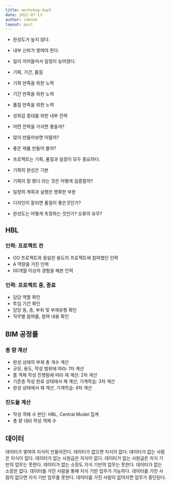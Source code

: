 ```yaml
---
title: workshop-day5
date: 2022-07-13
author: ideook
layout: post
---
```


- 완성도가 높지 않다.
- 내부 신뢰가 쌓여야 한다.
- 일이 끼어들어서 일정이 늦어졌다.

- 기획, 기간, 품질

- 기획 만족을 위한 노력
- 기간 만족을 위한 노력
- 품질 만족을 위한 노력

- 성취감 증대를 위한 내부 전략
- 어떤 전략을 가지면 좋을까?
- 많이 만들어보면 어떨까?
- 좋은 제품 만들어 볼까?

- 프로젝트는 기획, 품질과 일정이 모두 중요하다.
- 기획의 완성은 기본
- 기획이 잘 됐다 라는 것은 어떻게 검증할까?
- 일정의 계획과 실행은 명확한 부분
- 디자인이 잘되면 품질이 좋은것인가?
- 완성도는 어떻게 측정하는 것인가? 오류의 유무?

## HBL

### 인력: 프로젝트 전

- OO 프로젝트와 동일한 용도의 프로젝트에 참여했던 인력
- A 역량을 가진 인력
- 00개월 이상의 경험을 해본 인력

### 인력: 프로젝트 중, 종료

- 담당 역할 확인
- 투입 기간 확인
- 담당 동, 층, 부위 및 부재유형 확인
- 직무별 참여율, 참여 내용 확인

## BIM 공정률

### 총 량 계산

- 완성 상태의 부재 총 개수 계산
- 규모, 용도, 작성 범위에 따라: 1차 계산
- 룸 객체 작성 진행됨에 따라 재 계산: 2차 계산
- 기준층 작성 완료 상태에서 재 계산, 기계학습: 3차 계산
- 완성 상태에서 재 계산, 기계학습: 4차 계산

### 진도율 계산

- 작성 객체 수 판단: HBL, Central Model 집계
- 총 량 대비 작성 객체 수

## 데이터

데이터가 쌓여야 지식이 만들어진다.
데이터가 없으면 지식이 없다.
데이터가 없는 사람은 지식이 없다.
데이터가 없는 사원급은 지식이 없다.
데이터가 없는 사원급은 지식 기반의 업무는 못한다.
데이터가 없는 소장도 지식 기반의 업무는 못한다.
데이터가 없는 소장은 없다.
데이터를 가진 사람을 통해 지식 기반 업무가 가능하다.
데이터를 가진 사람이 없으면 지식 기반 업무를 못한다.
데이터를 가진 사람이 없어지면 업무가 중단된다.

